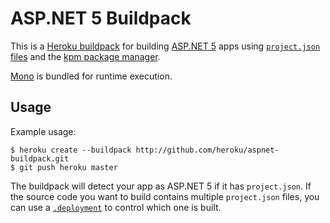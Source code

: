 # ASP.NET 5 Buildpack

This is a [Heroku buildpack](http://devcenter.heroku.com/articles/buildpack) for building [ASP.NET 5](http://www.asp.net/vnext/overview/aspnet-vnext/aspnet-5-overview) apps using [`project.json` files](https://github.com/aspnet/Home/wiki/Project.json-file) and the [kpm package manager](https://github.com/aspnet/Home/wiki/Package-Manager).

[Mono](http://www.mono-project.com/) is bundled for runtime execution.

## Usage

Example usage:

    $ heroku create --buildpack http://github.com/heroku/aspnet-buildpack.git
    $ git push heroku master

The buildpack will detect your app as ASP.NET 5 if it has `project.json`. If the source code you want to build contains multiple `project.json` files, you can use a [`.deployment`](https://github.com/projectkudu/kudu/wiki/Customizing-deployments) to control which one is built.
